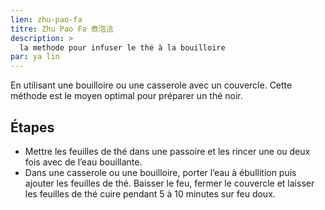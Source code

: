 ```yaml
---
lien: zhu-pao-fa
titre: Zhu Pao Fa 煮泡法
description: >
  la methode pour infuser le thé à la bouilloire
par: ya lin
---
```


En utilisant une bouilloire ou une casserole avec un couvercle.
Cette méthode est le moyen optimal pour préparer un thé noir.

## Étapes

- Mettre les feuilles de thé dans une passoire et les rincer une ou deux fois avec de l’eau bouillante.
- Dans une casserole ou une bouilloire, porter l’eau à ébullition puis ajouter les feuilles de thé. Baisser le feu, fermer le couvercle et laisser les feuilles de thé cuire pendant 5 à 10 minutes sur feu doux.
